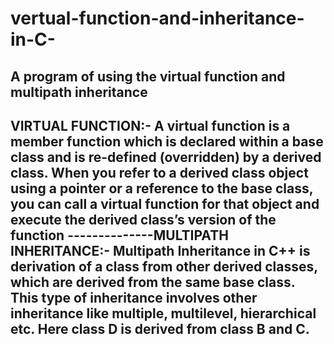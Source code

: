 # vertual-function-and-inheritance-in-C-
A program of using the virtual function and multipath inheritance
------------------------------------------------------------------------------------
VIRTUAL FUNCTION:-
                  A virtual function is a member function which is declared within a base class and is re-defined (overridden) by a derived class.
                  When you refer to a derived class object using a pointer or a reference to the base class,
                  you can call a virtual function for that object and execute the derived class’s version of the function
                  --------------MULTIPATH INHERITANCE:-
                       Multipath Inheritance in C++ is derivation of a class from other derived classes, which are derived from the same base class.
                       This type of inheritance involves other inheritance like multiple, multilevel,
                       hierarchical etc. Here class D is derived from class B and C.
--------------------------------------------------------------------------------------------------------------------------------------------------------
